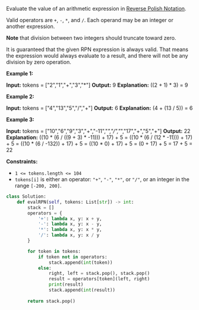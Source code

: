 Evaluate the value of an arithmetic expression in [Reverse Polish Notation](http://en.wikipedia.org/wiki/Reverse_Polish_notation).

Valid operators are `+`, `-`, `*`, and `/`. Each operand may be an integer or another expression.

**Note** that division between two integers should truncate toward zero.

It is guaranteed that the given RPN expression is always valid. That means the expression would always evaluate to a result, and there will not be any division by zero operation.

**Example 1:**

**Input:** tokens = ["2","1","+","3","*"]
**Output:** 9
**Explanation:** ((2 + 1) * 3) = 9

**Example 2:**

**Input:** tokens = ["4","13","5","/","+"]
**Output:** 6
**Explanation:** (4 + (13 / 5)) = 6

**Example 3:**

**Input:** tokens = ["10","6","9","3","+","-11","*","/","*","17","+","5","+"]
**Output:** 22
**Explanation:** ((10 * (6 / ((9 + 3) * -11))) + 17) + 5
= ((10 * (6 / (12 * -11))) + 17) + 5
= ((10 * (6 / -132)) + 17) + 5
= ((10 * 0) + 17) + 5
= (0 + 17) + 5
= 17 + 5
= 22

**Constraints:**

-   `1 <= tokens.length <= 104`
-   `tokens[i]` is either an operator: `"+"`, `"-"`, `"*"`, or `"/"`, or an integer in the range `[-200, 200]`.

```python
class Solution:
    def evalRPN(self, tokens: List[str]) -> int:
        stack = []
        operators = {
            '+': lambda x, y: x + y,
            '-': lambda x, y: x - y,
            '*': lambda x, y: x * y,
            '/': lambda x, y: x / y 
        }

        for token in tokens:
            if token not in operators:
                stack.append(int(token))
            else:
                right, left = stack.pop(), stack.pop()
                result = operators[token](left, right)
                print(result)
                stack.append(int(result))
        
        return stack.pop()
```